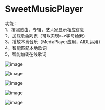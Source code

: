 # SweetMusicPlayer
功能：  
1，按照歌曲，专辑，艺术家显示相应信息  
2，加载歌曲列表（可以实现a-z字母检索）  
3，播放本地音乐（MediaPlayer应用，AIDL运用）  
4，智能匹配本地歌词  
5，智能加载在线歌词


 ![image](https://github.com/huweigoodboy/SweetMusicPlayer/blob/master/screenshots/device-2015-06-19-145535.png)
 
 
 ![image](https://github.com/huweigoodboy/SweetMusicPlayer/blob/master/screenshots/device-2015-06-19-145716.png)
  
  
 ![image](https://github.com/huweigoodboy/SweetMusicPlayer/blob/master/screenshots/device-2015-06-19-145729.png)
    
    
 ![image](https://github.com/huweigoodboy/SweetMusicPlayer/blob/master/screenshots/device-2015-06-19-145744.png)
 
 
![image](https://github.com/huweigoodboy/SweetMusicPlayer/blob/master/screenshots/device-2015-06-19-145757.png)
      
      
